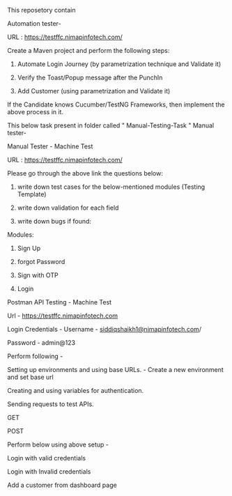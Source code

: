 This reposetory contain 

Automation tester-

URL :  https://testffc.nimapinfotech.com/

Create a Maven project and perform the following steps:

1) Automate Login Journey (by parametrization technique and Validate it)

2) Verify the Toast/Popup message after the PunchIn

3) Add Customer (using parametrization and Validate it)



If the Candidate knows Cucumber/TestNG Frameworks, then implement the above process in it.




This below task present in folder called " Manual-Testing-Task "
Manual tester-

Manual Tester - Machine Test

URL :  https://testffc.nimapinfotech.com/

Please go through the above link the questions below:

1. write down test cases for the below-mentioned modules (Testing Template)

2. write down validation for each field 

3. write down bugs if found:



Modules:

1) Sign Up

2) forgot Password

3) Sign with OTP

4) Login   



Postman API Testing - Machine Test


Url - https://testffc.nimapinfotech.com

Login Credentials - Username - siddiqshaikh1@nimapinfotech.com/

Password - admin@123


Perform following -

Setting up environments and using base URLs. - Create a new environment and set base url

Creating and using variables for authentication.

Sending requests to test APIs.

GET

POST


Perform below using above setup - 

Login with valid credentials

Login with Invalid credentials

Add a customer from dashboard page
